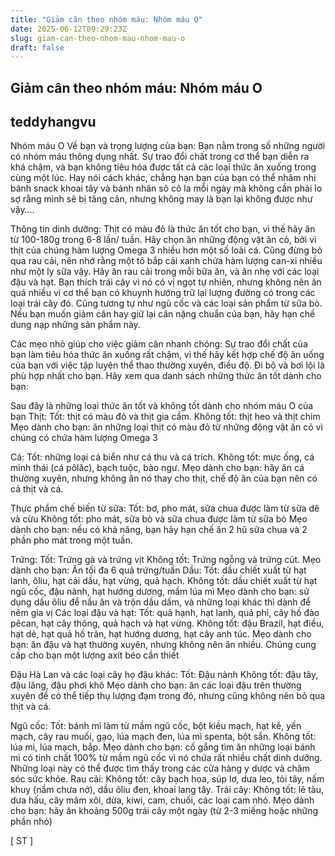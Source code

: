 ```yaml
---
title: "Giảm cân theo nhóm máu: Nhóm máu O"
date: 2025-06-12T09:29:23Z
slug: giam-can-theo-nhom-mau-nhom-mau-o
draft: false
---
```


## Giảm cân theo nhóm máu: Nhóm máu O

## teddyhangvu

Nhóm máu O Về bạn và trọng lượng của bạn:
Bạn nằm trong số những người có nhóm máu thông dụng nhất. Sự trao đổi chất trong cơ thể bạn diễn ra khá chậm, và bạn không tiêu hóa được tất cả các loại thức ăn xuống trong cùng một lúc. Hay nói cách khác, chẳng hạn bạn của bạn có thể nhâm nhi bánh snack khoai tây và bánh nhân sô cô la mỗi ngày mà không cần phải lo sợ rằng mình sẽ bị tăng cân, nhưng không may là bạn lại không được như vậy….

Thông tin dinh dưỡng:
Thịt có màu đỏ là thức ăn tốt cho bạn, vì thế hãy ăn từ 100-180g trong 6-8 lần/ tuần. Hãy chọn ăn những động vật ăn cỏ, bởi vì thịt của chúng hàm lượng Omega 3 nhiều hơn một số loài cá. Cũng đừng bỏ qua rau cải, nên nhớ rằng một tô bắp cải xanh chứa hàm lượng can-xi nhiều như một ly sữa vậy. Hãy ăn rau cải trong mỗi bữa ăn, và ăn nhẹ với các loại đậu và hạt. Bạn thích trái cây vì nó có vị ngọt tự nhiên, nhưng không nên ăn quá nhiều vì cơ thể bạn có khuynh hướng trữ lại lượng đường có trong các loại trái cây đó. Cũng tương tự như ngũ cốc và các loại sản phẩm từ sữa bò. Nếu bạn muốn giảm cân hay giữ lại cân nặng chuẩn của bạn, hãy hạn chế dung nạp những sản phẩm này.

Các mẹo nhỏ giúp cho việc giảm cân nhanh chóng:
Sự trao đổi chất của bạn làm tiêu hóa thức ăn xuống rất chậm, vì thế hãy kết hợp chế độ ăn uống của bạn với việc tập luyện thể thao thường xuyên, điều độ. Đi bộ và bơi lội là phù hợp nhất cho bạn.
Hãy xem qua danh sách những thức ăn tốt dành cho bạn:

Sau đây là những loại thức ăn tốt và không tốt dành cho nhóm máu O của bạn
Thịt:
Tốt: thịt có màu đỏ và thịt gia cầm.
Không tốt: thịt heo và thịt chim
Mẹo dành cho bạn: ăn những loại thịt có màu đỏ từ những động vật ăn cỏ vì chúng có chứa hàm lượng Omega 3

Cá:
Tốt: những loại cá biển như cá thu và cá trích.
Không tốt: mực ống, cá minh thái (cá pôlăc), bạch tuộc, bào ngư.
Mẹo dành cho bạn: hãy ăn cá thường xuyên, nhưng không ăn nó thay cho thịt, chế độ ăn của bạn nên có cả thịt và cá.

Thực phẩm chế biến từ sữa:
Tốt: bơ, pho mát, sữa chua được làm từ sữa dê và cừu
Không tốt: pho mát, sữa bò và sữa chua được làm từ sữa bò
Mẹo dành cho bạn: nếu có khả năng, bạn hãy hạn chế ăn 2 hũ sữa chua và 2 phần pho mát trong một tuần.

Trứng:
Tốt: Trứng gà và trứng vịt
Không tốt: Trứng ngỗng và trứng cút.
Mẹo dành cho bạn: Ăn tối đa 6 quả trứng/tuần
Dầu:
Tốt: dầu chiết xuất từ hạt lanh, ôliu, hạt cải dầu, hạt vừng, quả hạch.
Không tốt: dầu chiết xuất từ hạt ngũ cốc, đậu nành, hạt hướng dương, mầm lúa mì
Mẹo dành cho bạn: sử dụng dầu ôliu để nầu ăn và trộn dầu dấm, và những loại khác thì dành để nêm gia vị
Các loại đậu và hạt:
Tốt: quả hạnh, hạt lanh, quả phỉ, cây hồ đào pêcan, hạt cây thông, quả hạch và hạt vừng.
Không tốt: đậu Brazil, hạt điều, hạt dẻ, hạt quả hồ trăn, hạt hướng dương, hạt cây anh túc.
Mẹo dành cho bạn: ăn đậu và hạt thường xuyên, nhưng không nên ăn nhiều. Chúng cung cấp cho bạn một lượng axít béo cần thiết

Đậu Hà Lan và các loại cây họ đậu khác:
Tốt: Đậu nành
Không tốt: đậu tây, đậu lăng, đậu phơi khô
Mẹo dành cho bạn: ăn các loại đậu trên thường xuyên để có thể tiếp thụ lượng đạm trong đó, nhưng cũng không nên bỏ qua thịt và cá.

Ngũ cốc:
Tốt: bánh mì làm từ mầm ngũ cốc, bột kiều mạch, hạt kê, yến mạch, cây rau muối, gạo, lúa mạch đen, lúa mì spenta, bột sắn.
Không tốt: lúa mì, lúa mạch, bắp.
Mẹo dành cho bạn: cố gắng tìm ăn những loại bánh mì có tinh chất 100% từ mầm ngũ cốc vì nó chứa rất nhiều chất dinh dưỡng. Những loại này có thể được tìm thấy trong các cửa hàng y dược và chăm sóc sức khỏe.
Rau cải:
Không tốt: cây bạch hoa, súp lơ, dưa leo, tỏi tây, nấm khuy (nầm chưa nở), dầu ôliu đen, khoai lang tây.
Trái cây:
Không tốt: lê tàu, dưa hấu, cây mâm xôi, dừa, kiwi, cam, chuối, các loại cam nhỏ.
Mẹo dành cho bạn: hãy ăn khoảng 500g trái cây một ngày (từ 2-3 miếng hoặc những phần nhỏ)


[ ST ]
​